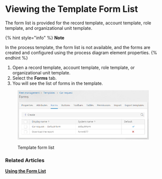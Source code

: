 # Viewing the Template Form List

The form list is provided for the record template, account template, role template, and organizational unit template.

{% hint style="info" %}
**Note**

In the process template, the form list is not available, and the forms are created and configured using the process diagram element properties.
{% endhint %}

1. Open a record template, account template, role template, or organizational unit template.
2. Select the **Forms** tab.
3. You will see the list of forms in the template.

<figure><img src="../.gitbook/assets/form_list" alt="Template form list"><figcaption><p>Template form list</p></figcaption></figure>

### Related Articles <a href="#related-articles" id="related-articles"></a>

[**Using the Form List**](form-list-operations.md)
